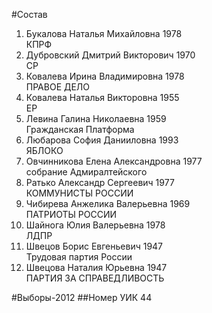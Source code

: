 #Состав
1. Букалова Наталья Михайловна 1978   
    КПРФ
2. Дубровский Дмитрий Викторович 1970   
    СР
3. Ковалева Ирина Владимировна 1978   
    ПРАВОЕ ДЕЛО
4. Ковалева Наталья Викторовна 1955   
    ЕР
5. Левина Галина Николаевна 1959   
    Гражданская Платформа
6. Любарова София Данииловна 1993   
    ЯБЛОКО
7. Овчинникова Елена Александровна 1977   
    собрание Адмиралтейского
8. Ратько Александр Сергеевич 1977   
    КОММУНИСТЫ РОССИИ
9. Чибирева Анжелика Валерьевна 1969   
    ПАТРИОТЫ РОССИИ
10. Шайнога Юлия Валерьевна 1978   
    ЛДПР
11. Швецов Борис Евгеньевич 1947   
    Трудовая партия России
12. Швецова Наталия Юрьевна 1947   
    ПАРТИЯ ЗА СПРАВЕДЛИВОСТЬ

#Выборы-2012
##Номер УИК
44